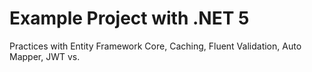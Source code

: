 # Example Project with .NET 5

Practices with Entity Framework Core, Caching, Fluent Validation, Auto Mapper, JWT vs.
